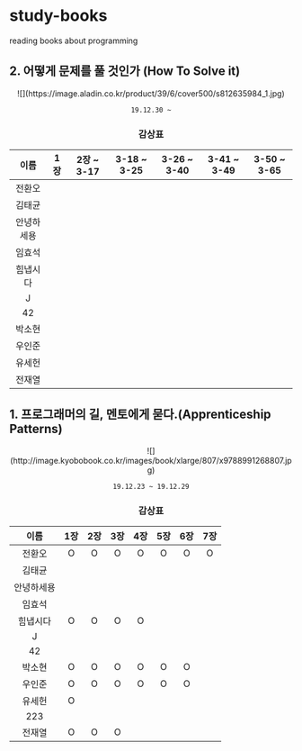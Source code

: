 # study-books
reading books about programming  
  

  
## 2. 어떻게 문제를 풀 것인가 (How To Solve it)
<div align="center">
![](https://image.aladin.co.kr/product/39/6/cover500/s812635984_1.jpg)

`19.12.30 ~`

### 감상표

| 이름    | 1장 | 2장 ~ 3-17  | 3-18 ~ 3-25 | 3-26 ~ 3-40 | 3-41 ~ 3-49 | 3-50 ~  3-65
| :-----: | :----------: | :----------: | :------------: | :------------: | :------------: | :---------: |
| 전환오   |
| 김태균   ||||||
| 안녕하세용 ||||||
| 임효석   ||||||
| 힘냅시다  |
| J     ||||||
| 42    ||||||
| 박소현   |
| 우인준   |
| 유세헌   |
| 전재열 |
</div>
  
## 1. 프로그래머의 길, 멘토에게 묻다.(Apprenticeship Patterns)

<div align="center">
![](http://image.kyobobook.co.kr/images/book/xlarge/807/x9788991268807.jpg)  

`19.12.23 ~ 19.12.29`
  
  
   
### 감상표
| 이름    | 1장 | 2장 | 3장 |4장 | 5장 | 6장 | 7장 |
| :-----: | :----------: | :----------: | :------------: | :------------: | :------------: | :---------: | :------------: |
| 전환오   |O|O|O|O|O|O|O
| 김태균   ||||||
| 안녕하세용 ||||||
| 임효석   ||||||
| 힘냅시다  |O|O|O|O||
| J     ||||||
| 42    ||||||
| 박소현   |O|O|O|O|O|O
| 우인준   |O|O|O|O|O|O
| 유세헌   |O|||||
| 223   ||||||
| 전재열 |O|O|O|||

</div>
